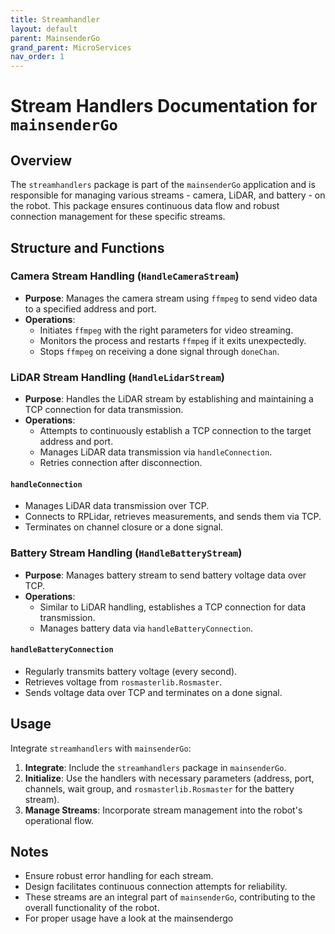 ```yaml
---
title: Streamhandler
layout: default
parent: MainsenderGo
grand_parent: MicroServices
nav_order: 1
---
```


# Stream Handlers Documentation for `mainsenderGo`

## Overview

The `streamhandlers` package is part of the `mainsenderGo` application and is responsible for managing various streams - camera, LiDAR, and battery - on the robot. This package ensures continuous data flow and robust connection management for these specific streams.

## Structure and Functions

### Camera Stream Handling (`HandleCameraStream`)

- **Purpose**: Manages the camera stream using `ffmpeg` to send video data to a specified address and port.
- **Operations**:
  - Initiates `ffmpeg` with the right parameters for video streaming.
  - Monitors the process and restarts `ffmpeg` if it exits unexpectedly.
  - Stops `ffmpeg` on receiving a done signal through `doneChan`.

### LiDAR Stream Handling (`HandleLidarStream`)

- **Purpose**: Handles the LiDAR stream by establishing and maintaining a TCP connection for data transmission.
- **Operations**:
  - Attempts to continuously establish a TCP connection to the target address and port.
  - Manages LiDAR data transmission via `handleConnection`.
  - Retries connection after disconnection.

#### `handleConnection`

- Manages LiDAR data transmission over TCP.
- Connects to RPLidar, retrieves measurements, and sends them via TCP.
- Terminates on channel closure or a done signal.

### Battery Stream Handling (`HandleBatteryStream`)

- **Purpose**: Manages battery stream to send battery voltage data over TCP.
- **Operations**:
  - Similar to LiDAR handling, establishes a TCP connection for data transmission.
  - Manages battery data via `handleBatteryConnection`.

#### `handleBatteryConnection`

- Regularly transmits battery voltage (every second).
- Retrieves voltage from `rosmasterlib.Rosmaster`.
- Sends voltage data over TCP and terminates on a done signal.

## Usage

Integrate `streamhandlers` with `mainsenderGo`:

1. **Integrate**: Include the `streamhandlers` package in `mainsenderGo`.
2. **Initialize**: Use the handlers with necessary parameters (address, port, channels, wait group, and `rosmasterlib.Rosmaster` for the battery stream).
3. **Manage Streams**: Incorporate stream management into the robot's operational flow.

## Notes

- Ensure robust error handling for each stream.
- Design facilitates continuous connection attempts for reliability.
- These streams are an integral part of `mainsenderGo`, contributing to the overall functionality of the robot.
- For proper usage have a look at the mainsendergo